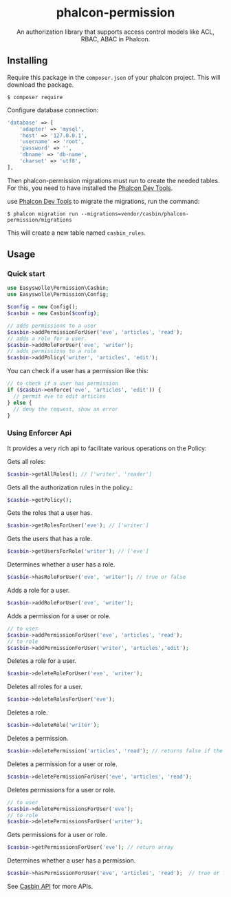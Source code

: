 <h1 align="center">phalcon-permission</h1>
<p align="center">An authorization library that supports access control models like ACL, RBAC, ABAC in Phalcon.</p>

## Installing

Require this package in the `composer.json` of your phalcon project. This will download the package.

```shell
$ composer require
```

Configure database connection:
```php
'database' => [
    'adapter' => 'mysql',
    'host' => '127.0.0.1',
    'username' => 'root',
    'password' => '',
    'dbname' => 'db-name',
    'charset' => 'utf8',
],
```

Then phalcon-permission migrations must run to create the needed tables. For this, you need to have installed the [Phalcon Dev Tools](https://github.com/phalcon/phalcon-devtools).

use [Phalcon Dev Tools](https://github.com/phalcon/phalcon-devtools) to migrate the migrations, run the command:

```shell
$ phalcon migration run --migrations=vendor/casbin/phalcon-permission/migrations
```

This will create a new table named `casbin_rules`.

## Usage

### Quick start

```php
use Easyswolle\Permission\Casbin;
use Easyswolle\Permission\Config;

$config = new Config();
$casbin = new Casbin($config);

// adds permissions to a user
$casbin->addPermissionForUser('eve', 'articles', 'read');
// adds a role for a user.
$casbin->addRoleForUser('eve', 'writer');
// adds permissions to a rule
$casbin->addPolicy('writer', 'articles', 'edit');
```

You can check if a user has a permission like this:

```php
// to check if a user has permission
if ($casbin->enforce('eve', 'articles', 'edit')) {
  // permit eve to edit articles
} else {
  // deny the request, show an error
}
```

### Using Enforcer Api

It provides a very rich api to facilitate various operations on the Policy:

Gets all roles:

```php
$casbin->getAllRoles(); // ['writer', 'reader']
```

Gets all the authorization rules in the policy.:

```php
$casbin->getPolicy();
```

Gets the roles that a user has.

```php
$casbin->getRolesForUser('eve'); // ['writer']
```

Gets the users that has a role.

```php
$casbin->getUsersForRole('writer'); // ['eve']
```

Determines whether a user has a role.

```php
$casbin->hasRoleForUser('eve', 'writer'); // true or false
```

Adds a role for a user.

```php
$casbin->addRoleForUser('eve', 'writer');
```

Adds a permission for a user or role.

```php
// to user
$casbin->addPermissionForUser('eve', 'articles', 'read');
// to role
$casbin->addPermissionForUser('writer', 'articles','edit');
```

Deletes a role for a user.

```php
$casbin->deleteRoleForUser('eve', 'writer');
```

Deletes all roles for a user.

```php
$casbin->deleteRolesForUser('eve');
```

Deletes a role.

```php
$casbin->deleteRole('writer');
```

Deletes a permission.

```php
$casbin->deletePermission('articles', 'read'); // returns false if the permission does not exist (aka not affected).
```

Deletes a permission for a user or role.

```php
$casbin->deletePermissionForUser('eve', 'articles', 'read');
```

Deletes permissions for a user or role.

```php
// to user
$casbin->deletePermissionsForUser('eve');
// to role
$casbin->deletePermissionsForUser('writer');
```

Gets permissions for a user or role.

```php
$casbin->getPermissionsForUser('eve'); // return array
```

Determines whether a user has a permission.

```php
$casbin->hasPermissionForUser('eve', 'articles', 'read');  // true or false
```

See [Casbin API](https://casbin.org/docs/en/management-api) for more APIs.